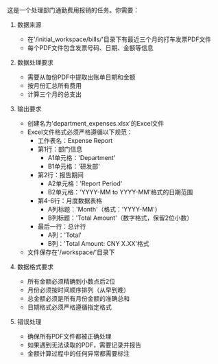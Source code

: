 这是一个处理部门通勤费用报销的任务。你需要：

1. 数据来源
   - 在'/initial_workspace/bills/'目录下有最近三个月的打车发票PDF文件
   - 每个PDF文件包含发票号码、日期、金额等信息

2. 数据处理要求
   - 需要从每份PDF中提取出账单日期和金额
   - 按月份汇总所有费用
   - 计算三个月的总支出

3. 输出要求
   - 创建名为'department_expenses.xlsx'的Excel文件
   - Excel文件格式必须严格遵循以下规范：
     * 工作表名：Expense Report
     * 第1行：部门信息
       - A1单元格：'Department'
       - B1单元格：'研发部'
     * 第2行：报告期间
       - A2单元格：'Report Period'
       - B2单元格：'YYYY-MM to YYYY-MM'格式的日期范围
     * 第4-6行：月度数据表格
       - A列标题：'Month'（格式：'YYYY-MM'）
       - B列标题：'Total Amount'（数字格式，保留2位小数）
     * 最后一行：总计行
       - A列：'Total'
       - B列：'Total Amount: CNY X.XX'格式
   - 文件保存在'/workspace/'目录下

4. 数据格式要求
   - 所有金额必须精确到小数点后2位
   - 月份必须按时间顺序排列（从早到晚）
   - 总金额必须是所有月份金额的准确总和
   - 日期格式必须严格遵循指定格式

5. 错误处理
   - 确保所有PDF文件都被正确处理
   - 如果遇到无法读取的PDF，需要记录并报告
   - 金额计算过程中的任何异常都需要标注 